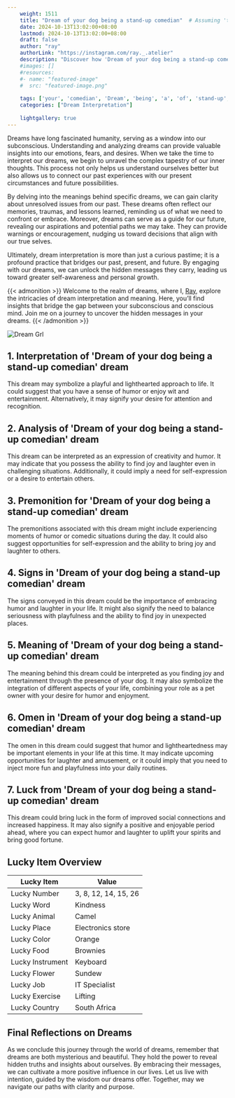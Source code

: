 ```yaml
---
    weight: 1511
    title: "Dream of your dog being a stand-up comedian"  # Assuming 'title' column exists
    date: 2024-10-13T13:02:00+08:00
    lastmod: 2024-10-13T13:02:00+08:00
    draft: false
    author: "ray"
    authorLink: "https://instagram.com/ray._.atelier"
    description: "Discover how 'Dream of your dog being a stand-up comedian' can interpret your future and uncover its significant meanings in your life."
    #images: []
    #resources:
    #- name: "featured-image"
    #  src: "featured-image.png"
    
    tags: ['your', 'comedian', 'Dream', 'being', 'a', 'of', 'stand-up', 'dog']
    categories: ["Dream Interpretation"]
    
    lightgallery: true
---
```

    
Dreams have long fascinated humanity, serving as a window into our subconscious. Understanding and analyzing dreams can provide valuable insights into our emotions, fears, and desires. When we take the time to interpret our dreams, we begin to unravel the complex tapestry of our inner thoughts. This process not only helps us understand ourselves better but also allows us to connect our past experiences with our present circumstances and future possibilities.

By delving into the meanings behind specific dreams, we can gain clarity about unresolved issues from our past. These dreams often reflect our memories, traumas, and lessons learned, reminding us of what we need to confront or embrace. Moreover, dreams can serve as a guide for our future, revealing our aspirations and potential paths we may take. They can provide warnings or encouragement, nudging us toward decisions that align with our true selves.

Ultimately, dream interpretation is more than just a curious pastime; it is a profound practice that bridges our past, present, and future. By engaging with our dreams, we can unlock the hidden messages they carry, leading us toward greater self-awareness and personal growth.

{{< admonition >}}
Welcome to the realm of dreams, where I, [Ray](https://instagram.com/ray._.atelier), explore the intricacies of dream interpretation and meaning. Here, you’ll find insights that bridge the gap between your subconscious and conscious mind. Join me on a journey to uncover the hidden messages in your dreams.
{{< /admonition >}}

![Dream Grl](https://cdn.pixabay.com/photo/2017/11/02/03/35/gothic-2910057_1280.jpg "Dream Grl")

## 1. Interpretation of 'Dream of your dog being a stand-up comedian' dream
 This dream may symbolize a playful and lighthearted approach to life. It could suggest that you have a sense of humor or enjoy wit and entertainment. Alternatively, it may signify your desire for attention and recognition.

## 2. Analysis of 'Dream of your dog being a stand-up comedian' dream
 This dream can be interpreted as an expression of creativity and humor. It may indicate that you possess the ability to find joy and laughter even in challenging situations. Additionally, it could imply a need for self-expression or a desire to entertain others.

## 3. Premonition for 'Dream of your dog being a stand-up comedian' dream
 The premonitions associated with this dream might include experiencing moments of humor or comedic situations during the day. It could also suggest opportunities for self-expression and the ability to bring joy and laughter to others.

## 4. Signs in 'Dream of your dog being a stand-up comedian' dream
 The signs conveyed in this dream could be the importance of embracing humor and laughter in your life. It might also signify the need to balance seriousness with playfulness and the ability to find joy in unexpected places.

## 5. Meaning of 'Dream of your dog being a stand-up comedian' dream
 The meaning behind this dream could be interpreted as you finding joy and entertainment through the presence of your dog. It may also symbolize the integration of different aspects of your life, combining your role as a pet owner with your desire for humor and enjoyment.

## 6. Omen in 'Dream of your dog being a stand-up comedian' dream
 The omen in this dream could suggest that humor and lightheartedness may be important elements in your life at this time. It may indicate upcoming opportunities for laughter and amusement, or it could imply that you need to inject more fun and playfulness into your daily routines.

## 7. Luck from 'Dream of your dog being a stand-up comedian' dream
 This dream could bring luck in the form of improved social connections and increased happiness. It may also signify a positive and enjoyable period ahead, where you can expect humor and laughter to uplift your spirits and bring good fortune.

## Lucky Item Overview
| Lucky Item          | Value              |
|---------------|--------------------|
| Lucky Number        | 3, 8, 12, 14, 15, 26  |
| Lucky Word          | Kindness |
| Lucky Animal        | Camel |
| Lucky Place         | Electronics store     |
| Lucky Color         | Orange     |
| Lucky Food          | Brownies      |
| Lucky Instrument    | Keyboard |
| Lucky Flower        | Sundew    |
| Lucky Job           | IT Specialist       |
| Lucky Exercise      | Lifting  |
| Lucky Country       | South Africa    |


##  Final Reflections on Dreams

As we conclude this journey through the world of dreams, remember that dreams are both mysterious and beautiful. They hold the power to reveal hidden truths and insights about ourselves. By embracing their messages, we can cultivate a more positive influence in our lives. Let us live with intention, guided by the wisdom our dreams offer. Together, may we navigate our paths with clarity and purpose.
